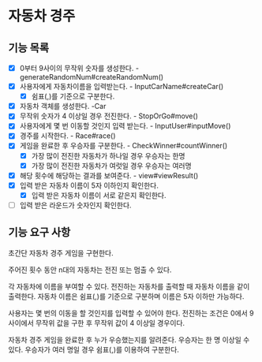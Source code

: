 # 자동차 경주

## 기능 목록

-[x] 0부터 9사이의 무작위 숫자를 생성한다. - generateRandomNum#createRandomNum()
-[x] 사용자에게 자동차이름을 입력받는다. - InputCarName#createCar()
    -[x] 쉼표(,)를 기준으로 구분한다.
-[x] 자동차 객체를 생성한다. -Car
-[x] 무작위 숫자가 4 이상일 경우 전진한다. - StopOrGo#move()
-[x] 사용자에게 몇 번 이동할 것인지 입력 받는다. - InputUser#inputMove()
-[x] 경주를 시작한다. - Race#race()
-[x] 게임을 완료한 후 우승자를 구분한다. - CheckWinner#countWinner()
    - [x] 가장 많이 전진한 자동차가 하나일 경우 우승자는 한명
    - [x] 가장 많이 전진한 자동차가 여럿일 경우 우승자는 여러명
-[x] 해당 횟수에 해당하는 결과를 보여준다. - view#viewResult()
- [x] 입력 받은 자동차 이름이 5자 이하인지 확인한다.
    - [x] 입력 받은 자동차 이름이 서로 같은지 확인한다.
- [ ] 입력 받은 라운드가 숫자인지 확인한다.

## 기능 요구 사항

초간단 자동차 경주 게임을 구현한다.

주어진 횟수 동안 n대의 자동차는 전진 또는 멈출 수 있다.

각 자동차에 이름을 부여할 수 있다.
전진하는 자동차를 출력할 때 자동차 이름을 같이 출력한다.
자동차 이름은 쉼표(,)를 기준으로 구분하며 이름은 5자 이하만 가능하다.

사용자는 몇 번의 이동을 할 것인지를 입력할 수 있어야 한다.
전진하는 조건은 0에서 9 사이에서 무작위 값을 구한 후 무작위 값이 4 이상일 경우이다.

자동차 경주 게임을 완료한 후 누가 우승했는지를 알려준다. 우승자는 한 명 이상일 수 있다.
우승자가 여러 명일 경우 쉼표(,)를 이용하여 구분한다.
